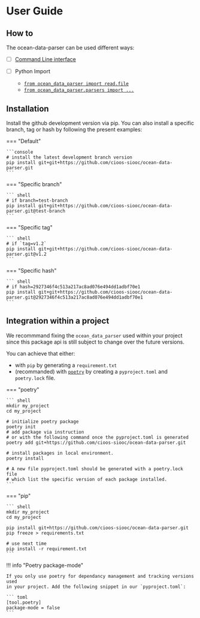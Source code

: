 # User Guide

## How to
The ocean-data-parser can be used different ways:

- [ ] [Command Line interface](cli.md)

- [ ] Python Import

  - [`from ocean_data_parser import read.file`](read.md)
  - [`from ocean_data_parser.parsers import ...`](parsers/index.md)

## Installation

Install the github development version via pip. You can also install a specific branch, tag or hash by following the present examples:

=== "Default"

    ```console
    # install the latest development branch version
    pip install git+git+https://github.com/cioos-siooc/ocean-data-parser.git
    ```

=== "Specific branch"

    ``` shell
    # if branch=test-branch
    pip install git+git+https://github.com/cioos-siooc/ocean-data-parser.git@test-branch
    ```

=== "Specific tag"

    ``` shell
    # if `tag=v1.2`
    pip install git+git+https://github.com/cioos-siooc/ocean-data-parser.git@v1.2
    ```

=== "Specific hash"

    ``` shell
    # if hash=2927346f4c513a217ac8ad076e494dd1adbf70e1
    pip install git+git+https://github.com/cioos-siooc/ocean-data-parser.git@2927346f4c513a217ac8ad076e494dd1adbf70e1
    ```

## Integration within a project

We recommmand fixing the `ocean_data_parser` used within your project since this
package api is still subject to change over the future versions.

You can achieve that either:

- with `pip` by generating a `requirement.txt`
- (recommanded) with [`poetry`](https://python-poetry.org/) by creating a `pyproject.toml` and `poetry.lock` file.

=== "poetry"

    ``` shell
    mkdir my_project
    cd my_project

    # initialize poetry package 
    poetry init
    # add package via instruction 
    # or with the following command once the pyproject.toml is generated
    poetry add git+https://github.com/cioos-siooc/ocean-data-parser.git

    # install packages in local environment.
    poetry install

    # A new file pyproject.toml should be generated with a poetry.lock file 
    # which list the specific version of each package installed. 
    ```

=== "pip"

    ``` shell
    mkdir my_project
    cd my_project

    pip install git+https://github.com/cioos-siooc/ocean-data-parser.git
    pip freeze > requirements.txt

    # use next time
    pip install -r requirement.txt
    ```

!!! info "Poetry package-mode"

    If you only use poetry for dependancy management and tracking versions used
    in your project. Add the following snippet in our `pyproject.toml`:
    
    ``` toml
    [tool.poetry]
    package-mode = false
    ```
